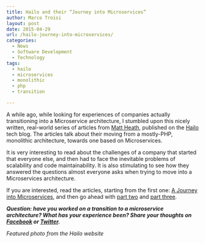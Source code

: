 ```yaml
---
title: Hailo and their “Journey into Microservices”
author: Marco Troisi
layout: post
date: 2015-04-29
url: /hailo-journey-into-microservices/
categories:
  - News
  - Software Development
  - Technology
tags:
  - hailo
  - microservices
  - monolithic
  - php
  - transition

---
```

A while ago, while looking for experiences of companies actually transitioning into a Microservice architecture, I stumbled upon this nicely written, real-world series of articles from [Matt Heath][1], published on the [Hailo][2] tech blog. The articles talk about their moving from a mostly-PHP, monolithic architecture, towards one based on Microservices.<!--more-->

It is very interesting to read about the challenges of a company that started that everyone else, and then had to face the inevitable problems of scalability and code maintainability. It is also stimulating to see how they answered the questions almost everyone asks when trying to move into a Microservices architecture.

If you are interested, read the articles, starting from the first one: [A Journey into Microservices][3], and then go ahead with [part two][4] and [part three][5].

**_Question: have you worked on a transition to a microservice architecture? What has your experience been? Share your thoughts on [Facebook][6] or [Twitter][7]._**

_Featured photo from the Hailo website_

 [1]: https://twitter.com/mattheath
 [2]: http://www.hailoapp.com
 [3]: https://sudo.hailoapp.com/services/2015/03/09/journey-into-a-microservice-world-part-1/
 [4]: https://sudo.hailoapp.com/services/2015/03/09/journey-into-a-microservice-world-part-2/
 [5]: https://sudo.hailoapp.com/services/2015/03/09/journey-into-a-microservice-world-part-3/
 [6]: http://www.facebook.com/sharer/sharer.php?u=https://www.marcotroisi.com/hailo-journey-into-microservices/
 [7]: https://twitter.com/intent/tweet?original_referer=https://www.marcotroisi.com/hailo-journey-into-microservices/&source=tweetbutton&text=%3F&url=http://goo.gl/MB66xW&via=marcotroisi
